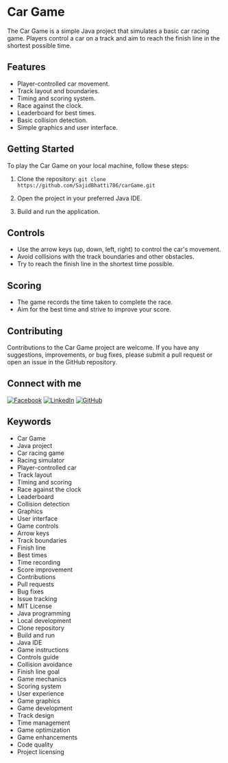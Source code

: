 # Car Game

The Car Game is a simple Java project that simulates a basic car racing game. Players control a car on a track and aim to reach the finish line in the shortest possible time.

## Features

- Player-controlled car movement.
- Track layout and boundaries.
- Timing and scoring system.
- Race against the clock.
- Leaderboard for best times.
- Basic collision detection.
- Simple graphics and user interface.

## Getting Started

To play the Car Game on your local machine, follow these steps:

1. Clone the repository: `git clone https://github.com/SajidBhatti786/carGame.git`
   
2. Open the project in your preferred Java IDE.

3. Build and run the application.

## Controls

- Use the arrow keys (up, down, left, right) to control the car's movement.
- Avoid collisions with the track boundaries and other obstacles.
- Try to reach the finish line in the shortest time possible.

## Scoring

- The game records the time taken to complete the race.
- Aim for the best time and strive to improve your score.

## Contributing

Contributions to the Car Game project are welcome. If you have any suggestions, improvements, or bug fixes, please submit a pull request or open an issue in the GitHub repository.

## Connect with me
[![Facebook](https://img.shields.io/badge/Facebook-Follow-blue)](https://www.facebook.com/profile.php?id=100026991042689&mibextid=ZbWKwL)
[![LinkedIn](https://img.shields.io/badge/LinkedIn-Connect-blue)](https://www.linkedin.com/in/sajid-bhatti-b2436b24a)
[![GitHub](https://img.shields.io/github/followers/YOUR_GITHUB_USERNAME?style=social)](https://github.com/SajidBhatti786)

## Keywords

- Car Game
- Java project
- Car racing game
- Racing simulator
- Player-controlled car
- Track layout
- Timing and scoring
- Race against the clock
- Leaderboard
- Collision detection
- Graphics
- User interface
- Game controls
- Arrow keys
- Track boundaries
- Finish line
- Best times
- Time recording
- Score improvement
- Contributions
- Pull requests
- Bug fixes
- Issue tracking
- MIT License
- Java programming
- Local development
- Clone repository
- Build and run
- Java IDE
- Game instructions
- Controls guide
- Collision avoidance
- Finish line goal
- Game mechanics
- Scoring system
- User experience
- Game graphics
- Game development
- Track design
- Time management
- Game optimization
- Game enhancements
- Code quality
- Project licensing



